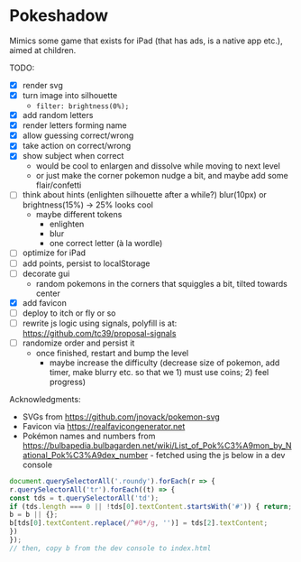 # Pokeshadow

Mimics some game that exists for iPad (that has ads, is a native app etc.), aimed at children.

TODO:
- [x] render svg
- [x] turn image into silhouette
  - `filter: brightness(0%);`
- [x] add random letters
- [x] render letters forming name
- [x] allow guessing correct/wrong
- [x] take action on correct/wrong
- [x] show subject when correct
  - would be cool to enlargen and dissolve while moving to next level
  - or just make the corner pokemon nudge a bit, and maybe add some flair/confetti
- [ ] think about hints (enlighten silhouette after a while?) blur(10px) or brightness(15%) -> 25% looks cool
  - maybe different tokens
    - enlighten
    - blur
    - one correct letter (à la wordle)
- [ ] optimize for iPad
- [ ] add points, persist to localStorage
- [ ] decorate gui
  - random pokemons in the corners that squiggles a bit, tilted towards center
- [x] add favicon
- [ ] deploy to itch or fly or so
- [ ] rewrite js logic using signals, polyfill is at: https://github.com/tc39/proposal-signals
- [ ] randomize order and persist it
  - once finished, restart and bump the level
    - maybe increase the difficulty (decrease size of pokemon, add timer, make blurry etc. so that we 1) must use coins; 2) feel progress)

Acknowledgments: 

- SVGs from https://github.com/jnovack/pokemon-svg
- Favicon via https://realfavicongenerator.net
- Pokémon names and numbers from https://bulbapedia.bulbagarden.net/wiki/List_of_Pok%C3%A9mon_by_National_Pok%C3%A9dex_number - fetched using the js below in a dev console

```javascript
document.querySelectorAll('.roundy').forEach(r => {
r.querySelectorAll('tr').forEach((t) => {
const tds = t.querySelectorAll('td');
if (tds.length === 0 || !tds[0].textContent.startsWith('#')) { return; }
b = b || {};
b[tds[0].textContent.replace(/^#0*/g, '')] = tds[2].textContent;
})
});
// then, copy b from the dev console to index.html
```